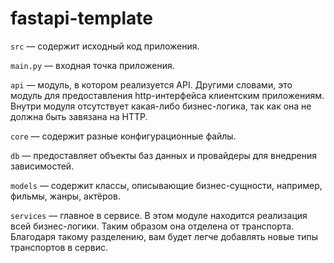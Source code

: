# fastapi-template

`src` — содержит исходный код приложения.

`main.py` — входная точка приложения.
  
`api` — модуль, в котором реализуется API. 
Другими словами, это модуль для предоставления http-интерфейса клиентским приложениям. 
Внутри модуля отсутствует какая-либо бизнес-логика, так как она не должна быть завязана на HTTP.
  
 `core` — содержит разные конфигурационные файлы.
  
 `db` — предоставляет объекты баз данных и провайдеры для внедрения зависимостей.
  
 `models` — содержит классы, описывающие бизнес-сущности, например, фильмы, жанры, актёров.
  
 `services` — главное в сервисе. В этом модуле находится реализация всей бизнес-логики. 
 Таким образом она отделена от транспорта. 
 Благодаря такому разделению, вам будет легче добавлять новые типы транспортов в сервис.
 
 
 
 
